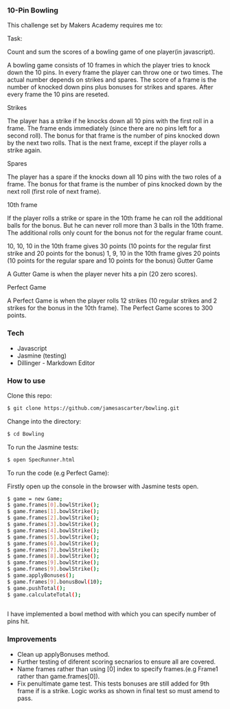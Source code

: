### 10-Pin Bowling

This challenge set by Makers Academy requires me to:

Task: 

Count and sum the scores of a bowling game of one player(in javascript).

A bowling game consists of 10 frames in which the player tries to knock down the 10 pins. In every frame the player can throw one or two times. The actual number depends on strikes and spares. The score of a frame is the number of knocked down pins plus bonuses for strikes and spares. After every frame the 10 pins are reseted.

Strikes

The player has a strike if he knocks down all 10 pins with the first roll in a frame. The frame ends immediately (since there are no pins left for a second roll). The bonus for that frame is the number of pins knocked down by the next two rolls. That is the next frame, except if the player rolls a strike again.

Spares

The player has a spare if the knocks down all 10 pins with the two roles of a frame. The bonus for that frame is the number of pins knocked down by the next roll (first role of next frame).

10th frame

If the player rolls a strike or spare in the 10th frame he can roll the additional balls for the bonus. But he can never roll more than 3 balls in the 10th frame. The additional rolls only count for the bonus not for the regular frame count.

10, 10, 10 in the 10th frame gives 30 points (10 points for the regular first strike and 20 points for the bonus)
1, 9, 10 in the 10th frame gives 20 points (10 points for the regular spare and 10 points for the bonus)
Gutter Game

A Gutter Game is when the player never hits a pin (20 zero scores).

Perfect Game

A Perfect Game is when the player rolls 12 strikes (10 regular strikes and 2 strikes for the bonus in the 10th frame). The Perfect Game scores to 300 points.

### Tech

* Javascript
* Jasmine (testing)
* Dillinger - Markdown Editor

### How to use

Clone this repo:
```sh
$ git clone https://github.com/jamesascarter/bowling.git
```

Change into the directory:
```sh
$ cd Bowling
```

To run the Jasmine tests:
```sh
$ open SpecRunner.html
```

To run the code (e.g Perfect Game):

Firstly open up the console in the browser with Jasmine tests open.
```sh
$ game = new Game;
$ game.frames[0].bowlStrike();
$ game.frames[1].bowlStrike();
$ game.frames[2].bowlStrike();
$ game.frames[3].bowlStrike();
$ game.frames[4].bowlStrike();
$ game.frames[5].bowlStrike();
$ game.frames[6].bowlStrike();
$ game.frames[7].bowlStrike();
$ game.frames[8].bowlStrike();
$ game.frames[9].bowlStrike();
$ game.frames[9].bowlStrike();
$ game.applyBonuses();
$ game.frames[9].bonusBowl(10);
$ game.pushTotal();
$ game.calculateTotal(); 
    
```

I have implemented a bowl method with which you can specify number of pins hit.

### Improvements

* Clean up applyBonuses method.
* Further testing of diferent scoring secnarios to ensure all are covered.
* Name frames rather than using [0] index to specify frames.(e.g Frame1 rather than game.frames[0]).
* Fix penultimate game test. This tests bonuses are still added for 9th frame if is a strike. Logic works as shown in final test so must amend to pass.



